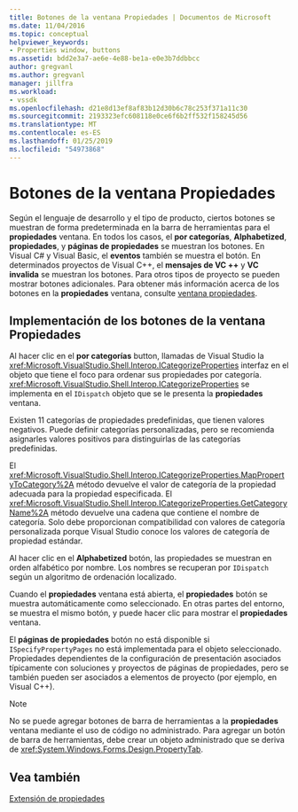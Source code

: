 ```yaml
---
title: Botones de la ventana Propiedades | Documentos de Microsoft
ms.date: 11/04/2016
ms.topic: conceptual
helpviewer_keywords:
- Properties window, buttons
ms.assetid: bdd2e3a7-ae6e-4e88-be1a-e0e3b7ddbbcc
author: gregvanl
ms.author: gregvanl
manager: jillfra
ms.workload:
- vssdk
ms.openlocfilehash: d21e8d13ef8af83b12d30b6c78c253f371a11c30
ms.sourcegitcommit: 2193323efc608118e0ce6f6b2ff532f158245d56
ms.translationtype: MT
ms.contentlocale: es-ES
ms.lasthandoff: 01/25/2019
ms.locfileid: "54973868"
---
```

# <a name="properties-window-buttons"></a>Botones de la ventana Propiedades
Según el lenguaje de desarrollo y el tipo de producto, ciertos botones se muestran de forma predeterminada en la barra de herramientas para el **propiedades** ventana. En todos los casos, el **por categorías**, **Alphabetized**, **propiedades**, y **páginas de propiedades** se muestran los botones. En Visual C# y Visual Basic, el **eventos** también se muestra el botón. En determinados proyectos de Visual C++, el **mensajes de VC ++** y **VC invalida** se muestran los botones. Para otros tipos de proyecto se pueden mostrar botones adicionales. Para obtener más información acerca de los botones en la **propiedades** ventana, consulte [ventana propiedades](../../ide/reference/properties-window.md).  
  
## <a name="implementation-of-properties-window-buttons"></a>Implementación de los botones de la ventana Propiedades  
 Al hacer clic en el **por categorías** button, llamadas de Visual Studio la <xref:Microsoft.VisualStudio.Shell.Interop.ICategorizeProperties> interfaz en el objeto que tiene el foco para ordenar sus propiedades por categoría. <xref:Microsoft.VisualStudio.Shell.Interop.ICategorizeProperties> se implementa en el `IDispatch` objeto que se le presenta la **propiedades** ventana.  
  
 Existen 11 categorías de propiedades predefinidas, que tienen valores negativos. Puede definir categorías personalizadas, pero se recomienda asignarles valores positivos para distinguirlas de las categorías predefinidas.  
  
 El <xref:Microsoft.VisualStudio.Shell.Interop.ICategorizeProperties.MapPropertyToCategory%2A> método devuelve el valor de categoría de la propiedad adecuada para la propiedad especificada. El <xref:Microsoft.VisualStudio.Shell.Interop.ICategorizeProperties.GetCategoryName%2A> método devuelve una cadena que contiene el nombre de categoría. Solo debe proporcionan compatibilidad con valores de categoría personalizada porque Visual Studio conoce los valores de categoría de propiedad estándar.  
  
 Al hacer clic en el **Alphabetized** botón, las propiedades se muestran en orden alfabético por nombre. Los nombres se recuperan por `IDispatch` según un algoritmo de ordenación localizado.  
  
 Cuando el **propiedades** ventana está abierta, el **propiedades** botón se muestra automáticamente como seleccionado. En otras partes del entorno, se muestra el mismo botón, y puede hacer clic para mostrar el **propiedades** ventana.  
  
 El **páginas de propiedades** botón no está disponible si `ISpecifyPropertyPages` no está implementada para el objeto seleccionado. Propiedades dependientes de la configuración de presentación asociados típicamente con soluciones y proyectos de páginas de propiedades, pero se también pueden ser asociados a elementos de proyecto (por ejemplo, en Visual C++).  
  
> [!NOTE]
>  No se puede agregar botones de barra de herramientas a la **propiedades** ventana mediante el uso de código no administrado. Para agregar un botón de barra de herramientas, debe crear un objeto administrado que se deriva de <xref:System.Windows.Forms.Design.PropertyTab>.  
  
## <a name="see-also"></a>Vea también  
 [Extensión de propiedades](../../extensibility/internals/extending-properties.md)